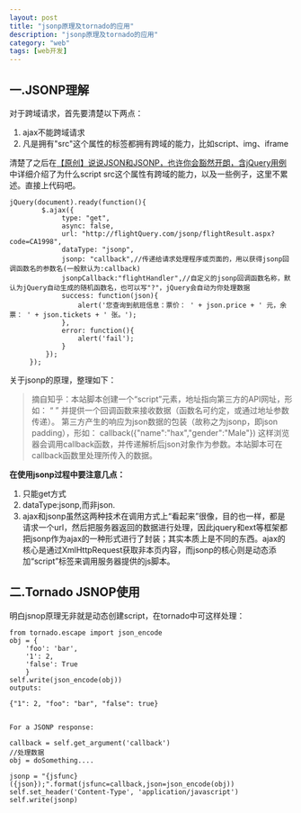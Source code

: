 ```yaml
---
layout: post
title: "jsonp原理及tornado的应用"
description: "jsonp原理及tornado的应用"
category: "web"
tags: [web开发]
---
```

<h2>一.JSONP理解</h2>

<p>对于跨域请求，首先要清楚以下两点：</p>

<ol>
<li>ajax不能跨域请求</li>
<li>凡是拥有"src"这个属性的标签都拥有跨域的能力，比如script、img、iframe</li>
</ol>

<p>清楚了之后在<a href="http://www.cnblogs.com/dowinning/archive/2012/04/19/json-jsonp-jquery.html">【原创】说说JSON和JSONP，也许你会豁然开朗，含jQuery用例</a>中详细介绍了为什么script src这个属性有跨域的能力，以及一些例子，这里不累述。直接上代码吧。</p>

<pre><code>jQuery(document).ready(function(){ 
        $.ajax({
             type: "get",
             async: false,
             url: "http://flightQuery.com/jsonp/flightResult.aspx?code=CA1998",
             dataType: "jsonp",
             jsonp: "callback",//传递给请求处理程序或页面的，用以获得jsonp回调函数名的参数名(一般默认为:callback)
             jsonpCallback:"flightHandler",//自定义的jsonp回调函数名称，默认为jQuery自动生成的随机函数名，也可以写"?"，jQuery会自动为你处理数据
             success: function(json){
                 alert('您查询到航班信息：票价： ' + json.price + ' 元，余票： ' + json.tickets + ' 张。');
             },
             error: function(){
                 alert('fail');
             }
         });
     });
</code></pre>

<p>关于jsonp的原理，整理如下：</p>

<blockquote>
  <p>摘自知乎：本站脚本创建一个“script”元素，地址指向第三方的API网址，形如： 
  “<script src="http://www.example.net/api?param1=1&param2=2"></script> ”
  并提供一个回调函数来接收数据（函数名可约定，或通过地址参数传递）。 
  第三方产生的响应为json数据的包装（故称之为jsonp，即json padding），形如： 
  callback({"name":"hax","gender":"Male"}) 
  这样浏览器会调用callback函数，并传递解析后json对象作为参数。本站脚本可在callback函数里处理所传入的数据。</p>
</blockquote>

<p><strong>在使用jsonp过程中要注意几点：</strong></p>

<ol>
<li>只能get方式</li>
<li>dataType:jsonp,而非json.</li>
<li>ajax和jsonp虽然这两种技术在调用方式上“看起来”很像，目的也一样，都是请求一个url，然后把服务器返回的数据进行处理，因此jquery和ext等框架都把jsonp作为ajax的一种形式进行了封装；其实本质上是不同的东西。ajax的核心是通过XmlHttpRequest获取非本页内容，而jsonp的核心则是动态添加“script”标签来调用服务器提供的js脚本。</li>
</ol>

<h2>二.Tornado JSNOP使用</h2>

<p>明白jsnop原理无非就是动态创建script，在tornado中可这样处理：</p>

<pre><code>from tornado.escape import json_encode
obj = { 
    'foo': 'bar',
    '1': 2,
    'false': True 
    }
self.write(json_encode(obj))
outputs:

{"1": 2, "foo": "bar", "false": true}


For a JSONP response:

callback = self.get_argument('callback')
//处理数据
obj = doSomething.... 

jsonp = "{jsfunc}({json});".format(jsfunc=callback,json=json_encode(obj))
self.set_header('Content-Type', 'application/javascript')
self.write(jsonp)
</code></pre>
